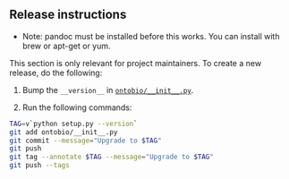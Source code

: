 
## Release instructions

* Note: pandoc must be installed before this works. You can install with
brew or apt-get or yum.

This section is only relevant for project maintainers.
To create a new release, do the following:

1. Bump the `__version__` in [`ontobio/__init__.py`](ontobio/__init__.py).

3. Run the following commands:

  ```sh
  TAG=v`python setup.py --version`
  git add ontobio/__init__.py
  git commit --message="Upgrade to $TAG"
  git push
  git tag --annotate $TAG --message="Upgrade to $TAG"
  git push --tags
  ```
